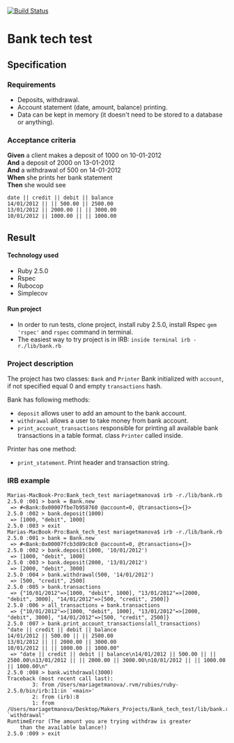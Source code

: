 [![Build Status](https://travis-ci.org/MaryDomashneva/Bank_tech_test.svg?branch=master)](https://travis-ci.org/MaryDomashneva/Bank_tech_test)

Bank tech test
=================

## Specification

### Requirements

* Deposits, withdrawal.
* Account statement (date, amount, balance) printing.
* Data can be kept in memory (it doesn't need to be stored to a database or anything).

### Acceptance criteria

**Given** a client makes a deposit of 1000 on 10-01-2012  
**And** a deposit of 2000 on 13-01-2012  
**And** a withdrawal of 500 on 14-01-2012  
**When** she prints her bank statement  
**Then** she would see

```
date || credit || debit || balance
14/01/2012 || || 500.00 || 2500.00
13/01/2012 || 2000.00 || || 3000.00
10/01/2012 || 1000.00 || || 1000.00
```

## Result

#### Technology used

* Ruby 2.5.0
* Rspec
* Rubocop
* Simplecov

#### Run project

* In order to run tests, clone project, install ruby 2.5.0, install Rspec ```gem 'rspec'``` and ```rspec``` command in terminal.
* The easiest way to try project is in IRB: ```inside terminal irb -r./lib/bank.rb```

### Project description

The project has two classes: ```Bank``` and ```Printer```
Bank initialized with ```account```, if not specified equal 0 and empty ```transactions``` hash.

Bank has following methods:
* ```deposit``` allows user to add an amount to the bank account.
* ```withdrawal``` allows a user to take money from bank account.
* ```print_account_transactions``` responsible for printing all available bank transactions in a table format. class ```Printer``` called inside.

Printer has one method:
* ```print_statement```. Print header and transaction string.

### IRB example

```
Marias-MacBook-Pro:Bank_tech_test mariagetmanova$ irb -r./lib/bank.rb
2.5.0 :001 > bank = Bank.new
 => #<Bank:0x00007fbe7b958760 @account=0, @transactions={}>
2.5.0 :002 > bank.deposit(1000)
 => [1000, "debit", 1000]
2.5.0 :003 > exit
Marias-MacBook-Pro:Bank_tech_test mariagetmanova$ irb -r./lib/bank.rb
2.5.0 :001 > bank = Bank.new
 => #<Bank:0x00007fcb3d89c8c0 @account=0, @transactions={}>
2.5.0 :002 > bank.deposit(1000, '10/01/2012')
 => [1000, "debit", 1000]
2.5.0 :003 > bank.deposit(2000, '13/01/2012')
 => [2000, "debit", 3000]
2.5.0 :004 > bank.withdrawal(500, '14/01/2012')
 => [500, "credit", 2500]
2.5.0 :005 > bank.transactions
 => {"10/01/2012"=>[1000, "debit", 1000], "13/01/2012"=>[2000, "debit", 3000], "14/01/2012"=>[500, "credit", 2500]}
2.5.0 :006 > all_transactions = bank.transactions
 => {"10/01/2012"=>[1000, "debit", 1000], "13/01/2012"=>[2000, "debit", 3000], "14/01/2012"=>[500, "credit", 2500]}
2.5.0 :007 > bank.print_account_transactions(all_transactions)
"date || credit || debit || balance
14/01/2012 || 500.00 || || 2500.00
13/01/2012 || || 2000.00 || 3000.00
10/01/2012 || || 1000.00 || 1000.00"
 => "date || credit || debit || balance\n14/01/2012 || 500.00 || || 2500.00\n13/01/2012 || || 2000.00 || 3000.00\n10/01/2012 || || 1000.00 || 1000.00\n"
2.5.0 :008 > bank.withdrawal(3000)
Traceback (most recent call last):
        3: from /Users/mariagetmanova/.rvm/rubies/ruby-2.5.0/bin/irb:11:in `<main>'
        2: from (irb):8
        1: from /Users/mariagetmanova/Desktop/Makers_Projects/Bank_tech_test/lib/bank.rb:27:in `withdrawal'
RuntimeError (The amount you are trying withdraw is greater
    than the available balance!)
2.5.0 :009 > exit
```
